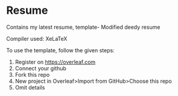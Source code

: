 # Resume
Contains my latest resume, template- Modified deedy resume

Compiler used: XeLaTeX

To use the template, follow the given steps:
1. Register on https://overleaf.com
2. Connect your github
3. Fork this repo
4. New project in Overleaf>Import from GitHub>Choose this repo
5. Omit details
